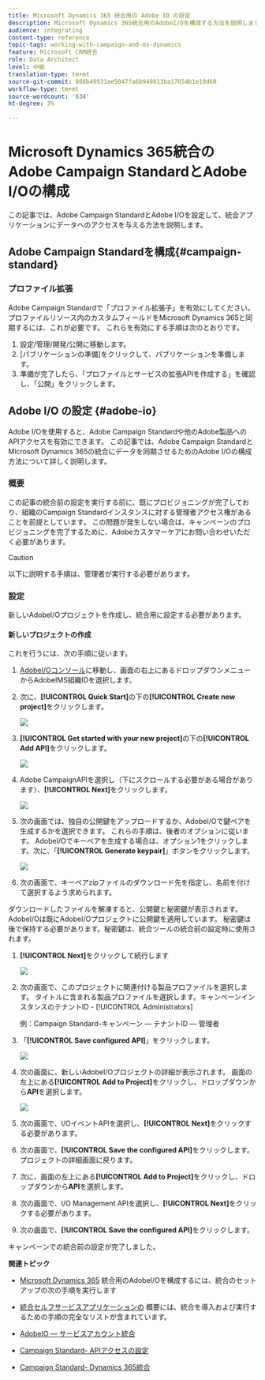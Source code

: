 ```yaml
---
title: Microsoft Dynamics 365 統合用の Adobe IO の設定
description: Microsoft Dynamics 365統合用のAdobeI/Oを構成する方法を説明します。
audience: integrating
content-type: reference
topic-tags: working-with-campaign-and-ms-dynamics
feature: Microsoft CRM統合
role: Data Architect
level: 中級
translation-type: tm+mt
source-git-commit: 088b49931ee5047fa6b949813ba17654b1e10d60
workflow-type: tm+mt
source-wordcount: '634'
ht-degree: 3%

---
```



# Microsoft Dynamics 365統合のAdobe Campaign StandardとAdobe I/Oの構成

この記事では、Adobe Campaign StandardとAdobe I/Oを設定して、統合アプリケーションにデータへのアクセスを与える方法を説明します。

## Adobe Campaign Standardを構成{#campaign-standard}

### プロファイル拡張

Adobe Campaign Standardで「プロファイル拡張子」を有効にしてください。   プロファイルリソース内のカスタムフィールドをMicrosoft Dynamics 365と同期するには、これが必要です。   これらを有効にする手順は次のとおりです。

1. 設定/管理/開発/公開に移動します。
1. [パブリケーションの準備]をクリックして、パブリケーションを準備します。
1. 準備が完了したら、「プロファイルとサービスの拡張APIを作成する」を確認し、「公開」をクリックします。

## Adobe I/O の設定 {#adobe-io}

Adobe I/Oを使用すると、Adobe Campaign Standardや他のAdobe製品へのAPIアクセスを有効にできます。   この記事では、Adobe Campaign StandardとMicrosoft Dynamics 365の統合にデータを同期させるためのAdobe I/Oの構成方法について詳しく説明します。

### 概要

この記事の統合前の設定を実行する前に、既にプロビジョニングが完了しており、組織のCampaign Standardインスタンスに対する管理者アクセス権があることを前提としています。  この問題が発生しない場合は、キャンペーンのプロビジョニングを完了するために、Adobeカスタマーケアにお問い合わせいただく必要があります。

>[!CAUTION]
>
>以下に説明する手順は、管理者が実行する必要があります。

### 設定

新しいAdobeI/Oプロジェクトを作成し、統合用に設定する必要があります。

#### 新しいプロジェクトの作成

これを行うには、次の手順に従います。

1. [AdobeI/Oコンソール](https://console.adobe.io/home#)に移動し、画面の右上にあるドロップダウンメニューからAdobeIMS組織IDを選択します。

1. 次に、**[!UICONTROL Quick Start]**&#x200B;の下の&#x200B;**[!UICONTROL Create new project]**&#x200B;をクリックします。

   ![](assets/adobeIO1.png)

1. **[!UICONTROL Get started with your new project]**&#x200B;の下の&#x200B;**[!UICONTROL Add API]**&#x200B;をクリックします。

   ![](assets/adobeIO2.png)

1. Adobe CampaignAPIを選択し（下にスクロールする必要がある場合があります）、**[!UICONTROL Next]**&#x200B;をクリックします。

   ![](assets/adobeIO3.png)

1. 次の画面では、独自の公開鍵をアップロードするか、AdobeI/Oで鍵ペアを生成するかを選択できます。 これらの手順は、後者のオプションに従います。 AdobeI/Oでキーペアを生成する場合は、オプション1をクリックします。次に、「**[!UICONTROL Generate keypair]**」ボタンをクリックします。

   ![](assets/adobeIO4.png)

1. 次の画面で、キーペアzipファイルのダウンロード先を指定し、名前を付けて選択するよう求められます。

ダウンロードしたファイルを解凍すると、公開鍵と秘密鍵が表示されます。 AdobeI/Oは既にAdobeI/Oプロジェクトに公開鍵を適用しています。 秘密鍵は後で保持する必要があります。秘密鍵は、統合ツールの統合前の設定時に使用されます。

1. **[!UICONTROL Next]**&#x200B;をクリックして続行します

   ![](assets/adobeIO5.png)

1. 次の画面で、このプロジェクトに関連付ける製品プロファイルを選択します。 タイトルに含まれる製品プロファイルを選択します。キャンペーンインスタンスのテナントID - [!UICONTROL Administrators]

   例：Campaign Standard-キャンペーン — テナントID — 管理者

1. 「**[!UICONTROL Save configured API]**」をクリックします。

   ![](assets/adobeIO6.png)

1. 次の画面に、新しいAdobeI/Oプロジェクトの詳細が表示されます。 画面の左上にある&#x200B;**[!UICONTROL Add to Project]**&#x200B;をクリックし、ドロップダウンから&#x200B;**API**&#x200B;を選択します。

   ![](assets/adobeIO7.png)

1. 次の画面で、I/OイベントAPIを選択し、**[!UICONTROL Next]**&#x200B;をクリックする必要があります。

1. 次の画面で、**[!UICONTROL Save the configured API]**&#x200B;をクリックします。  プロジェクトの詳細画面に戻ります。

1. 次に、画面の左上にある&#x200B;**[!UICONTROL Add to Project]**&#x200B;をクリックし、ドロップダウンから&#x200B;**API**&#x200B;を選択します。

1. 次の画面で、I/O Management APIを選択し、**[!UICONTROL Next]**&#x200B;をクリックする必要があります。

1. 次の画面で、**[!UICONTROL Save the configured API]**&#x200B;をクリックします。

キャンペーンでの統合前の設定が完了しました。

**関連トピック**

* [Microsoft Dynamics 365](../../integrating/using/d365-acs-configure-adobe-io.md) 統合用のAdobeI/Oを構成するには、統合のセットアップの次の手順を実行します
* [統合セルフサービスアプリケーションの](../../integrating/using/d365-acs-self-service-app-quick-start-guide.md) 概要には、統合を導入および実行するための手順の完全なリストが含まれています。


* [AdobeIO — サービスアカウント統合](https://www.adobe.io/authentication/auth-methods.html#!AdobeDocs/adobeio-auth/master/AuthenticationOverview/ServiceAccountIntegration.md)
* [Campaign Standard- APIアクセスの設定](../../api/using/setting-up-api-access.md)
* [Campaign Standard- Dynamics 365統合](../../integrating/using/d365-acs-configure-d365.md)
